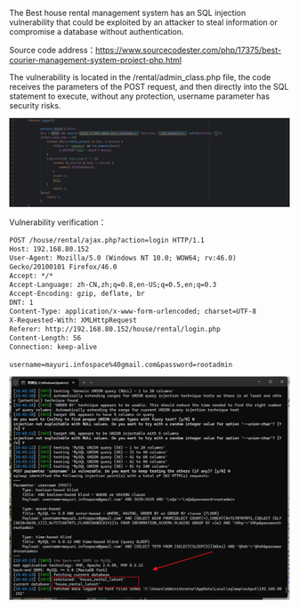 



The Best house rental management system has an SQL injection vulnerability that could be exploited by an attacker to steal information or compromise a database without authentication.



Source code address：https://www.sourcecodester.com/php/17375/best-courier-management-system-project-php.html



The vulnerability is located in the /rental/admin_class.php file, the code receives the parameters of the POST request, and then directly into the SQL statement to execute, without any protection, username parameter has security risks.

![image-20250314232758270](images/image-20250314232758270.png)



Vulnerability verification：

```
POST /house/rental/ajax.php?action=login HTTP/1.1
Host: 192.168.80.152
User-Agent: Mozilla/5.0 (Windows NT 10.0; WOW64; rv:46.0) Gecko/20100101 Firefox/46.0
Accept: */*
Accept-Language: zh-CN,zh;q=0.8,en-US;q=0.5,en;q=0.3
Accept-Encoding: gzip, deflate, br
DNT: 1
Content-Type: application/x-www-form-urlencoded; charset=UTF-8
X-Requested-With: XMLHttpRequest
Referer: http://192.168.80.152/house/rental/login.php
Content-Length: 56
Connection: keep-alive

username=mayuri.infospace%40gmail.com&password=rootadmin
```

 ![image-20250314232718493](images/image-20250314232718493.png)



































